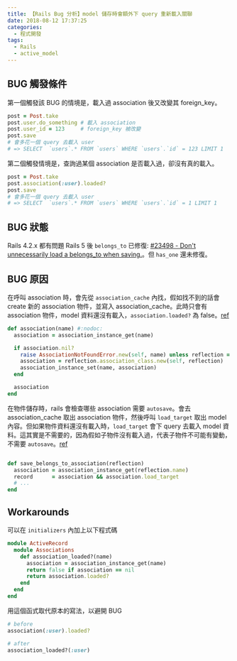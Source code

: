 ```yaml
---
title: 【Rails Bug 分析】model 儲存時會額外下 query 重新載入關聯
date: 2018-08-12 17:37:25
categories:
  - 程式開發
tags:
  - Rails
  - active_model
---
```


## BUG 觸發條件

第一個觸發該 BUG 的情境是，載入過 association 後又改變其 foreign_key。

```rb
post = Post.take
post.user.do_something # 載入 association
post.user_id = 123     # foreign_key 被改變
post.save
# 會多花一個 query 去載入 user
# => SELECT  `users`.* FROM `users` WHERE `users`.`id` = 123 LIMIT 1
```

第二個觸發情境是，查詢過某個 association 是否載入過，卻沒有真的載入。
```rb
post = Post.take
post.association(:user).loaded?
post.save
# 會多花一個 query 去載入 user
# => SELECT  `users`.* FROM `users` WHERE `users`.`id` = 1 LIMIT 1
```

## BUG 狀態

Rails 4.2.x 都有問題
Rails 5 後 `belongs_to` 已修復: [#23498 - Don't unnecessarily load a belongs_to when saving.](https://github.com/rails/rails/pull/23498)。但 `has_one` 還未修復。

## BUG 原因

在呼叫 association 時，會先從 `association_cache` 內找，假如找不到的話會 create 新的 association 物件，並寫入 association_cache。此時只會有 association 物件，model 資料還沒有載入，`association.loaded?` 為 false。[ref](https://github.com/rails/rails/blob/v4.2.10/activerecord/lib/active_record/associations.rb#L157-L167)
```rb
def association(name) #:nodoc:
  association = association_instance_get(name)

  if association.nil?
    raise AssociationNotFoundError.new(self, name) unless reflection = self.class._reflect_on_association(name)
    association = reflection.association_class.new(self, reflection)
    association_instance_set(name, association)
  end

  association
end
```

在物件儲存時，rails 會檢查哪些 association 需要 `autosave`。會去 association_cache 取出 association 物件，然後呼叫 `load_target` 取出 model 內容。但如果物件資料還沒有載入時，`load_target` 會下 query 去載入 model 資料。這其實是不需要的，因為假如子物件沒有載入過，代表子物件不可能有變動，不需要 `autosave`。[ref](https://github.com/rails/rails/blob/v4.2.10/activerecord/lib/active_record/autosave_association.rb#L431-L452)
```rb

def save_belongs_to_association(reflection)
  association = association_instance_get(reflection.name)
  record      = association && association.load_target
  # ...
end
```

## Workarounds

可以在 `initializers` 內加上以下程式碼
```rb
module ActiveRecord
  module Associations
    def association_loaded?(name)
      association = association_instance_get(name)
      return false if association == nil
      return association.loaded?
    end
  end
end
```

用這個函式取代原本的寫法，以避開 BUG
```rb
# before
association(:user).loaded?

# after
association_loaded?(:user)
```
